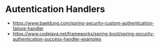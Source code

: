 # Autentication Handlers

* https://www.baeldung.com/spring-security-custom-authentication-failure-handler
* https://www.codejava.net/frameworks/spring-boot/spring-security-authentication-success-handler-examples